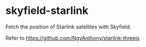 # skyfield-starlink
Fetch the position of Starlink satellites with Skyfield.

Refer to https://github.com/NgyAnthony/starlink-threejs

